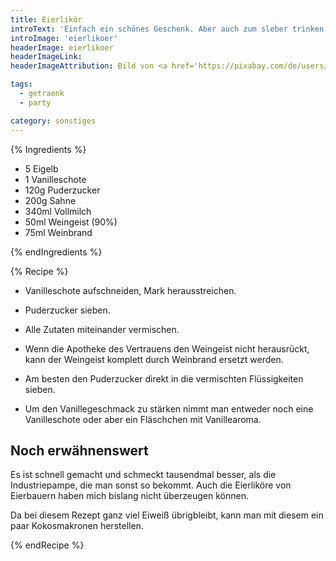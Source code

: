 ```yaml
---
title: Eierlikör
introText: 'Einfach ein schönes Geschenk. Aber auch zum sleber trinken verdammt lecker.'
introImage: 'eierlikoer'
headerImage: eierlikoer
headerImageLink:
headerImageAttribution: Bild von <a href='https://pixabay.com/de/users/ritae-19628/?utm_source=link-attribution&amp;utm_medium=referral&amp;utm_campaign=image&amp;utm_content=1902338'>RitaE</a> auf <a href='https://pixabay.com/de/?utm_source=link-attribution&amp;utm_medium=referral&amp;utm_campaign=image&amp;utm_content=1902338'>Pixabay</a>

tags:
  - getraenk
  - party

category: sonstiges
---
```


{% Ingredients %}



  - 5 Eigelb
  - 1 Vanilleschote
  - 120g Puderzucker
  - 200g Sahne
  - 340ml Vollmilch
  - 50ml Weingeist (90%)
  - 75ml Weinbrand

{% endIngredients %}

{% Recipe %}



- Vanilleschote aufschneiden, Mark herausstreichen.
- Puderzucker sieben.
- Alle Zutaten miteinander vermischen.



- Wenn die Apotheke des Vertrauens den Weingeist nicht herausrückt, kann der Weingeist komplett durch Weinbrand ersetzt werden.
- Am besten den Puderzucker direkt in die vermischten Flüssigkeiten sieben.
- Um den Vanillegeschmack zu stärken nimmt man entweder noch eine Vanilleschote oder aber ein Fläschchen mit Vanillearoma.

## Noch erwähnenswert

Es ist schnell gemacht und schmeckt tausendmal besser, als die Industriepampe, die man sonst so bekommt. Auch die Eierliköre von Eierbauern haben mich bislang nicht überzeugen können.

Da bei diesem Rezept ganz viel Eiweiß übrigbleibt, kann man mit diesem ein paar Kokosmakronen herstellen.

{% endRecipe %}
